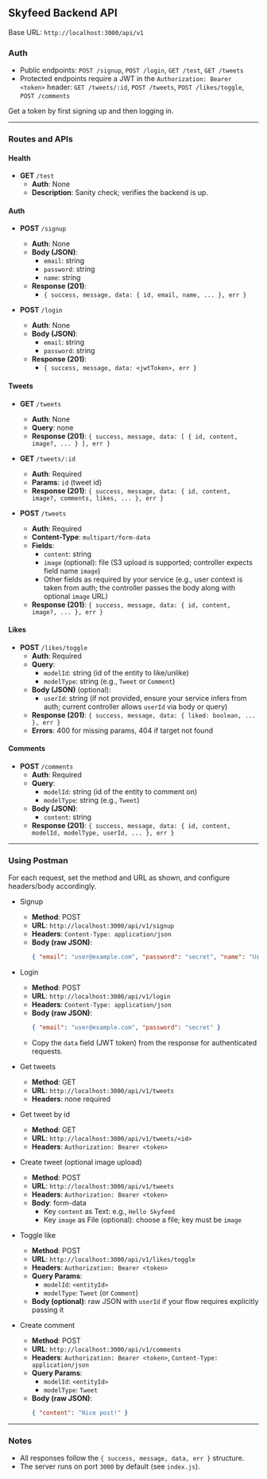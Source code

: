 ## Skyfeed Backend API

Base URL: `http://localhost:3000/api/v1`

### Auth
- Public endpoints: `POST /signup`, `POST /login`, `GET /test`, `GET /tweets`
- Protected endpoints require a JWT in the `Authorization: Bearer <token>` header: `GET /tweets/:id`, `POST /tweets`, `POST /likes/toggle`, `POST /comments`

Get a token by first signing up and then logging in.

---

### Routes and APIs

#### Health
- **GET** `/test`
  - **Auth**: None
  - **Description**: Sanity check; verifies the backend is up.

#### Auth
- **POST** `/signup`
  - **Auth**: None
  - **Body (JSON)**:
    - `email`: string
    - `password`: string
    - `name`: string
  - **Response (201)**:
    - `{ success, message, data: { id, email, name, ... }, err }`

- **POST** `/login`
  - **Auth**: None
  - **Body (JSON)**:
    - `email`: string
    - `password`: string
  - **Response (201)**:
    - `{ success, message, data: <jwtToken>, err }`

#### Tweets
- **GET** `/tweets`
  - **Auth**: None
  - **Query**: none
  - **Response (201)**: `{ success, message, data: [ { id, content, image?, ... } ], err }`

- **GET** `/tweets/:id`
  - **Auth**: Required
  - **Params**: `id` (tweet id)
  - **Response (201)**: `{ success, message, data: { id, content, image?, comments, likes, ... }, err }`

- **POST** `/tweets`
  - **Auth**: Required
  - **Content-Type**: `multipart/form-data`
  - **Fields**:
    - `content`: string
    - `image` (optional): file (S3 upload is supported; controller expects field name `image`)
    - Other fields as required by your service (e.g., user context is taken from auth; the controller passes the body along with optional `image` URL)
  - **Response (201)**: `{ success, message, data: { id, content, image?, ... }, err }`

#### Likes
- **POST** `/likes/toggle`
  - **Auth**: Required
  - **Query**:
    - `modelId`: string (id of the entity to like/unlike)
    - `modelType`: string (e.g., `Tweet` or `Comment`)
  - **Body (JSON)** (optional):
    - `userId`: string (if not provided, ensure your service infers from auth; current controller allows `userId` via body or query)
  - **Response (201)**: `{ success, message, data: { liked: boolean, ... }, err }`
  - **Errors**: 400 for missing params, 404 if target not found

#### Comments
- **POST** `/comments`
  - **Auth**: Required
  - **Query**:
    - `modelId`: string (id of the entity to comment on)
    - `modelType`: string (e.g., `Tweet`)
  - **Body (JSON)**:
    - `content`: string
  - **Response (201)**: `{ success, message, data: { id, content, modelId, modelType, userId, ... }, err }`

---

### Using Postman

For each request, set the method and URL as shown, and configure headers/body accordingly.

- Signup
  - **Method**: POST
  - **URL**: `http://localhost:3000/api/v1/signup`
  - **Headers**: `Content-Type: application/json`
  - **Body (raw JSON)**:
    ```json
    { "email": "user@example.com", "password": "secret", "name": "User" }
    ```

- Login
  - **Method**: POST
  - **URL**: `http://localhost:3000/api/v1/login`
  - **Headers**: `Content-Type: application/json`
  - **Body (raw JSON)**:
    ```json
    { "email": "user@example.com", "password": "secret" }
    ```
  - Copy the `data` field (JWT token) from the response for authenticated requests.

- Get tweets
  - **Method**: GET
  - **URL**: `http://localhost:3000/api/v1/tweets`
  - **Headers**: none required

- Get tweet by id
  - **Method**: GET
  - **URL**: `http://localhost:3000/api/v1/tweets/<id>`
  - **Headers**: `Authorization: Bearer <token>`

- Create tweet (optional image upload)
  - **Method**: POST
  - **URL**: `http://localhost:3000/api/v1/tweets`
  - **Headers**: `Authorization: Bearer <token>`
  - **Body**: form-data
    - Key `content` as Text: e.g., `Hello Skyfeed`
    - Key `image` as File (optional): choose a file; key must be `image`

- Toggle like
  - **Method**: POST
  - **URL**: `http://localhost:3000/api/v1/likes/toggle`
  - **Headers**: `Authorization: Bearer <token>`
  - **Query Params**:
    - `modelId`: `<entityId>`
    - `modelType`: `Tweet` (or `Comment`)
  - **Body (optional)**: raw JSON with `userId` if your flow requires explicitly passing it

- Create comment
  - **Method**: POST
  - **URL**: `http://localhost:3000/api/v1/comments`
  - **Headers**: `Authorization: Bearer <token>`, `Content-Type: application/json`
  - **Query Params**:
    - `modelId`: `<entityId>`
    - `modelType`: `Tweet`
  - **Body (raw JSON)**:
    ```json
    { "content": "Nice post!" }
    ```

---

### Notes
- All responses follow the `{ success, message, data, err }` structure.
- The server runs on port `3000` by default (see `index.js`).

